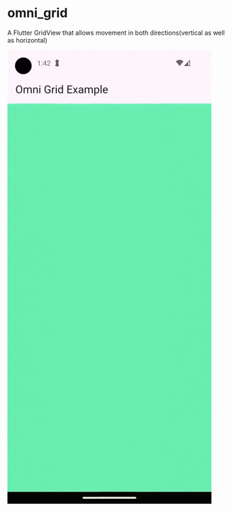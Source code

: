 # omni_grid

A Flutter GridView that allows movement in both directions(vertical as well as horizontal)

![](https://github.com/Ayu5h5hakya/Omnigrid/blob/main/omni_grid_demo.gif)
